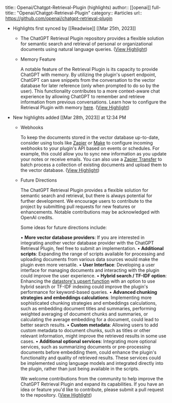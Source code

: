 title:: Openai/Chatgpt-Retrieval-Plugin (highlights)
author:: [[openai]]
full-title:: "Openai/Chatgpt-Retrieval-Plugin"
category:: #articles
url:: https://github.com/openai/chatgpt-retrieval-plugin

- Highlights first synced by [[Readwise]] [[Mar 25th, 2023]]
	- The ChatGPT Retrieval Plugin repository provides a flexible solution for semantic search and retrieval of personal or organizational documents using natural language queries. ([View Highlight](https://read.readwise.io/read/01gwbe1yt8k6m96rd92x8a1dr1))
	- Memory Feature
	  
	  A notable feature of the Retrieval Plugin is its capacity to provide ChatGPT with memory. By utilizing the plugin's upsert endpoint, ChatGPT can save snippets from the conversation to the vector database for later reference (only when prompted to do so by the user). This functionality contributes to a more context-aware chat experience by allowing ChatGPT to remember and retrieve information from previous conversations. Learn how to configure the Retrieval Plugin with memory [here](https://github.com/openai/chatgpt-retrieval-plugin/blob/main/examples/memory). ([View Highlight](https://read.readwise.io/read/01gwbe3bygx7snzr1hwqfdk5g3))
- New highlights added [[Mar 28th, 2023]] at 12:34 PM
	- Webhooks
	  
	  To keep the documents stored in the vector database up-to-date, consider using tools like [Zapier](https://zapier.com) or [Make](https://www.make.com) to configure incoming webhooks to your plugin's API based on events or schedules. For example, this could allow you to sync new information as you update your notes or receive emails. You can also use a [Zapier Transfer](https://zapier.com/blog/zapier-transfer-guide/) to batch process a collection of existing documents and upload them to the vector database. ([View Highlight](https://read.readwise.io/read/01gwgqtshz2ghsxd0r4mmcbjk9))
	- Future Directions
	  
	  The ChatGPT Retrieval Plugin provides a flexible solution for semantic search and retrieval, but there is always potential for further development. We encourage users to contribute to the project by submitting pull requests for new features or enhancements. Notable contributions may be acknowledged with OpenAI credits.
	  
	  Some ideas for future directions include:
	  
	  •   **More vector database providers**: If you are interested in integrating another vector database provider with the ChatGPT Retrieval Plugin, feel free to submit an implementation.
	  •   **Additional scripts**: Expanding the range of scripts available for processing and uploading documents from various data sources would make the plugin even more versatile.
	  •   **User Interface**: Developing a user interface for managing documents and interacting with the plugin could improve the user experience.
	  •   **Hybrid search / TF-IDF option**: Enhancing the [datastore's upsert function](https://github.com/openai/chatgpt-retrieval-plugin/blob/main/datastore/datastore.py#L18) with an option to use hybrid search or TF-IDF indexing could improve the plugin's performance for keyword-based queries.
	  •   **Advanced chunking strategies and embeddings calculations**: Implementing more sophisticated chunking strategies and embeddings calculations, such as embedding document titles and summaries, performing weighted averaging of document chunks and summaries, or calculating the average embedding for a document, could lead to better search results.
	  •   **Custom metadata**: Allowing users to add custom metadata to document chunks, such as titles or other relevant information, might improve the retrieved results in some use cases.
	  •   **Additional optional services**: Integrating more optional services, such as summarizing documents or pre-processing documents before embedding them, could enhance the plugin's functionality and quality of retrieved results. These services could be implemented using language models and integrated directly into the plugin, rather than just being available in the scripts.
	  
	  We welcome contributions from the community to help improve the ChatGPT Retrieval Plugin and expand its capabilities. If you have an idea or feature you'd like to contribute, please submit a pull request to the repository. ([View Highlight](https://read.readwise.io/read/01gwgqvah0kb2f6340pn1mycpy))